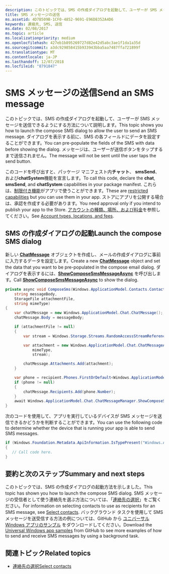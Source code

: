 ```yaml
---
description: このトピックでは、SMS の作成ダイアログを起動して、ユーザーが SMS メッセージを送信できるようにする方法について説明します。 ダイアログを表示する前に、SMS の各フィールドにデータを設定することができます。 メッセージは、ユーザーが送信ボタンをタップするまで送信されません。
title: SMS メッセージの送信
ms.assetid: 4D7B509B-1CF0-4852-9691-E96D8352A4D6
keywords: 連絡先, SMS, 送信
ms.date: 02/08/2017
ms.topic: article
ms.localizationpriority: medium
ms.openlocfilehash: 427eb1b895269727d82e42d5abc3ae1f1da1a35d
ms.sourcegitcommit: a3dc929858415b933943bba5aa7487ffa721899f
ms.translationtype: MT
ms.contentlocale: ja-JP
ms.lasthandoff: 12/07/2018
ms.locfileid: "8791847"
---
```

# <a name="send-an-sms-message"></a><span data-ttu-id="805f3-106">SMS メッセージの送信</span><span class="sxs-lookup"><span data-stu-id="805f3-106">Send an SMS message</span></span>

<span data-ttu-id="805f3-107">このトピックでは、SMS の作成ダイアログを起動して、ユーザーが SMS メッセージを送信できるようにする方法について説明します。</span><span class="sxs-lookup"><span data-stu-id="805f3-107">This topic shows you how to launch the compose SMS dialog to allow the user to send an SMS message.</span></span> <span data-ttu-id="805f3-108">ダイアログを表示する前に、SMS の各フィールドにデータを設定することができます。</span><span class="sxs-lookup"><span data-stu-id="805f3-108">You can pre-populate the fields of the SMS with data before showing the dialog.</span></span> <span data-ttu-id="805f3-109">メッセージは、ユーザーが送信ボタンをタップするまで送信されません。</span><span class="sxs-lookup"><span data-stu-id="805f3-109">The message will not be sent until the user taps the send button.</span></span>

<span data-ttu-id="805f3-110">このコードを呼び出すと、パッケージ マニフェスト内**チャット**、 **smsSend**、および**chatSystem**機能を宣言します。</span><span class="sxs-lookup"><span data-stu-id="805f3-110">To call this code, declare the **chat**, **smsSend**, and **chatSystem** capabilities in your package manifest.</span></span> <span data-ttu-id="805f3-111">これらは、[制限付き機能](https://docs.microsoft.com/windows/uwp/packaging/app-capability-declarations#special-and-restricted-capabilities)がアプリで使うことができます。</span><span class="sxs-lookup"><span data-stu-id="805f3-111">These are [restricted capabilities](https://docs.microsoft.com/windows/uwp/packaging/app-capability-declarations#special-and-restricted-capabilities) but you can use them in your app.</span></span> <span data-ttu-id="805f3-112">ストアにアプリを公開する場合は、承認を作成する必要があります。</span><span class="sxs-lookup"><span data-stu-id="805f3-112">You need approval only if you intend to publish your app to the Store.</span></span> <span data-ttu-id="805f3-113">[アカウントの種類、場所、および料金](https://docs.microsoft.com/windows/uwp/publish/account-types-locations-and-fees)を参照してください。</span><span class="sxs-lookup"><span data-stu-id="805f3-113">See [Account types, locations, and fees](https://docs.microsoft.com/windows/uwp/publish/account-types-locations-and-fees).</span></span>

## <a name="launch-the-compose-sms-dialog"></a><span data-ttu-id="805f3-114">SMS の作成ダイアログの起動</span><span class="sxs-lookup"><span data-stu-id="805f3-114">Launch the compose SMS dialog</span></span>

<span data-ttu-id="805f3-115">新しい [**ChatMessage**](https://msdn.microsoft.com/library/windows/apps/windows.applicationmodel.chat.chatmessage) オブジェクトを作成し、メールの作成ダイアログに事前に入力するデータを設定します。</span><span class="sxs-lookup"><span data-stu-id="805f3-115">Create a new [**ChatMessage**](https://msdn.microsoft.com/library/windows/apps/windows.applicationmodel.chat.chatmessage) object and set the data that you want to be pre-populated in the compose email dialog.</span></span> <span data-ttu-id="805f3-116">ダイアログを表示するには、[**ShowComposeSmsMessageAsync**](https://msdn.microsoft.com/library/windows/apps/windows.applicationmodel.chat.chatmessagemanager.showcomposesmsmessageasync) を呼び出します。</span><span class="sxs-lookup"><span data-stu-id="805f3-116">Call [**ShowComposeSmsMessageAsync**](https://msdn.microsoft.com/library/windows/apps/windows.applicationmodel.chat.chatmessagemanager.showcomposesmsmessageasync) to show the dialog.</span></span>

```cs
private async void ComposeSms(Windows.ApplicationModel.Contacts.Contact recipient,
    string messageBody,
    StorageFile attachmentFile,
    string mimeType)
{
    var chatMessage = new Windows.ApplicationModel.Chat.ChatMessage();
    chatMessage.Body = messageBody;

    if (attachmentFile != null)
    {
        var stream = Windows.Storage.Streams.RandomAccessStreamReference.CreateFromFile(attachmentFile);

        var attachment = new Windows.ApplicationModel.Chat.ChatMessageAttachment(
            mimeType,
            stream);

        chatMessage.Attachments.Add(attachment);
    }

    var phone = recipient.Phones.FirstOrDefault<Windows.ApplicationModel.Contacts.ContactPhone>();
    if (phone != null)
    {
        chatMessage.Recipients.Add(phone.Number);
    }
    await Windows.ApplicationModel.Chat.ChatMessageManager.ShowComposeSmsMessageAsync(chatMessage);
}
```

<span data-ttu-id="805f3-117">次のコードを使用して、アプリを実行しているデバイスが SMS メッセージを送信できるかどうかを判断することができます。</span><span class="sxs-lookup"><span data-stu-id="805f3-117">You can use the following code to determine whether the device that is running your app is able to send SMS messages.</span></span>

```csharp
if (Windows.Foundation.Metadata.ApiInformation.IsTypePresent("Windows.ApplicationModel.Chat"))
{
   // Call code here.
}
```

## <a name="summary-and-next-steps"></a><span data-ttu-id="805f3-118">要約と次のステップ</span><span class="sxs-lookup"><span data-stu-id="805f3-118">Summary and next steps</span></span>

<span data-ttu-id="805f3-119">このトピックでは、SMS の作成ダイアログの起動方法を示しました。</span><span class="sxs-lookup"><span data-stu-id="805f3-119">This topic has shown you how to launch the compose SMS dialog.</span></span> <span data-ttu-id="805f3-120">SMS メッセージの受信者として使う連絡先を選ぶ方法については、「[連絡先の選択](selecting-contacts.md)」をご覧ください。</span><span class="sxs-lookup"><span data-stu-id="805f3-120">For information on selecting contacts to use as recipients for an SMS message, see [Select contacts](selecting-contacts.md).</span></span> <span data-ttu-id="805f3-121">バックグラウンド タスクを使用して SMS メッセージを送受信する方法の例については、GitHub から [ユニバーサル Windows アプリのサンプル](http://go.microsoft.com/fwlink/p/?linkid=619979) をダウンロードしてください。</span><span class="sxs-lookup"><span data-stu-id="805f3-121">Download the [Universal Windows app samples](http://go.microsoft.com/fwlink/p/?linkid=619979) from GitHub to see more examples of how to send and receive SMS messages by using a background task.</span></span>

## <a name="related-topics"></a><span data-ttu-id="805f3-122">関連トピック</span><span class="sxs-lookup"><span data-stu-id="805f3-122">Related topics</span></span>

* [<span data-ttu-id="805f3-123">連絡先の選択</span><span class="sxs-lookup"><span data-stu-id="805f3-123">Select contacts</span></span>](selecting-contacts.md)
